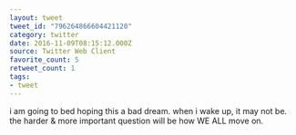 ```yaml
---
layout: tweet
tweet_id: "796264866604421120"
category: twitter
date: 2016-11-09T08:15:12.000Z
source: Twitter Web Client
favorite_count: 5
retweet_count: 1
tags:
- tweet
---
```


i am going to bed hoping this a bad dream. when i wake up, it may not be. the harder &amp; more important question will be how WE ALL move on.
